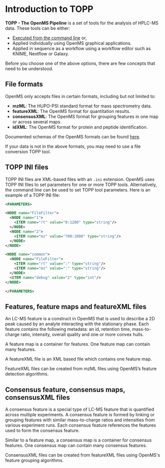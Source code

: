 Introduction to TOPP
====================

**TOPP - The OpenMS Pipeline** is a set of tools for the analysis of HPLC-MS data. These tools can be either:

- [Executed from the command line](../openms-applications-and-tools/command-line-interface.md) or,
- Applied individually using OpenMS graphical applications.
- Applied in sequence as a workflow using a workflow editor such as KNIME, Nextflow or Galaxy.

Before you choose one of the above options, there are few concepts that need to be understood.

## File formats

OpenMS only accepts files in certain formats, including but not limited to:

- **mzML**: The HUPO-PSI standard format for mass spectrometry data.
- **featureXML**: The OpenMS format for quantitation results.
- **consensusXML**: The OpenMS format for grouping features in one map or across several maps.
- **idXML**: The OpenMS format for protein and peptide identification.

Documented schemas of the OpenMS formats can be found [here](https://github.com/OpenMS/OpenMS/tree/develop/share/OpenMS/SCHEMAS).

If your data is not in the above formats, you may need to use a file conversion TOPP tool.

## TOPP INI files

TOPP INI files are XML-based files with an `.ini` extension. OpenMS uses TOPP INI files to set parameters for one or more TOPP tools. Alternatively, the command line can be used to set TOPP tool parameters.
Here is an example of a TOPP INI file:

  ```xml
  <PARAMETERS>

  <NODE name="FileFilter">
    <NODE name="1">
      <ITEM name="rt" value="0:1200" type="string"/>
    </NODE>
    <NODE name="2">
      <ITEM name="mz" value="700:1000" type="string"/>
    </NODE>
  </NODE>

  <NODE name="common">
    <NODE name="FileFilter">
      <ITEM name="rt" value=":" type="string"/>
      <ITEM name="mz" value=":" type="string"/>
    </NODE>
    <ITEM name="debug" value="2" type="int"/>
  </NODE>

  </PARAMETERS>
  ```
## Features, feature maps and featureXML files

An LC-MS feature is a construct in OpenMS that is used to describe a 2D peak caused by an analyte interacting with the stationary phase. Each feature contains the following metadata: an id, retention time, mass-to-charge ratio, intensity, overall quality and one or more convex hulls.   

A feature map is a container for features. One feature map can contain many features.

A featureXML file is an XML based file which contains one feature map.

FeatureXML files can be created from mzML files using OpenMS’s feature detection algorithms.

## Consensus feature, consensus maps, consensusXML files

A consensus feature is a special type of LC-MS feature that is quantified across multiple experiments. A consensus feature is formed by linking or grouping features with similar mass-to-charge ratios and intensities from various experiment runs. Each consensus feature references the features used to form the consensus feature.

Similar to a feature map, a consensus map is a container for consensus features. One consensus map can contain many consensus features.

ConsensusXML files can be created from featureXML files using OpenMS's feature grouping algorithms.
